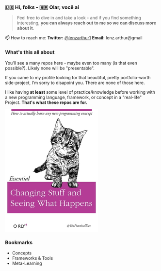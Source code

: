 ### 🇺🇸 Hi, folks - 🇧🇷 Olar, você aí

> Feel free to dive in and take a look - and if you find something interesting, **you can always reach out to me so we can discuss more about it**.

📫 How to reach me:
**Twitter:** [@lenzarthur1](https://twitter.com/lenzarthur1)
**Email:** lenz.arthur@gmail

### What's this all about
You'll see a many repos here - maybe even too many (is that even possible?). Likely none will be "presentable".

If you came to my profile looking for that beautiful, pretty portfolio-worth side-project, I'm sorry to disapoint you. There are none of those here.

I like having **at least** some level of practice/knowledge before working with a new programming language, framework, or concept in a "real-life" Project. **That's what these repos are for.**

![credits-to-the-practical-dev](https://github.com/Turao/Turao/blob/master/credits-to-thepracticaldev-small.jpg)

### Bookmarks
- Concepts
- Frameworks & Tools
- Meta-Learning
